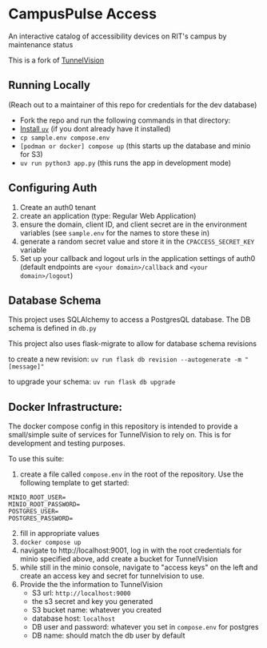 # CampusPulse Access
An interactive catalog of accessibility devices on RIT's campus by maintenance status

This is a fork of [TunnelVision](https://github.com/wilsonmcdade/tunnelvision)



## Running Locally
(Reach out to a maintainer of this repo for credentials for the dev database)


* Fork the repo and run the following commands in that directory:
* [Install `uv`](https://docs.astral.sh/uv/getting-started/installation/) (if you dont already have it installed)
* `cp sample.env compose.env`
* `[podman or docker] compose up` (this starts up the database and minio for S3)
* `uv run python3 app.py` (this runs the app in development mode)

## Configuring Auth

1. Create an auth0 tenant
2. create an application (type: Regular Web Application)
3. ensure the domain, client ID, and client secret are in the environment variables (see `sample.env` for the names to store these in)
4. generate a random secret value and store it in the `CPACCESS_SECRET_KEY` variable
5. Set up your callback and logout urls in the application settings of auth0 (default endpoints are `<your domain>/callback` and `<your domain>/logout`)



## Database Schema
This project uses SQLAlchemy to access a PostgresQL database. The DB schema is defined in `db.py`

This project also uses flask-migrate to allow for database schema revisions

to create a new revision:
`uv run flask db revision --autogenerate -m "[message]"`

to upgrade your schema:
`uv run flask db upgrade`

## Docker Infrastructure:
The docker compose config in this repository is intended to provide a small/simple suite of services for TunnelVision to rely on. This is for development and testing purposes.

To use this suite:

1. create a file called `compose.env` in the root of the repository. Use the following template to get started:

```
MINIO_ROOT_USER=
MINIO_ROOT_PASSWORD=
POSTGRES_USER=
POSTGRES_PASSWORD=
```
2. fill in appropriate values
3. `docker compose up`
4. navigate to http://localhost:9001, log in with the root credentials for minio specified above, add create a bucket for TunnelVision
5. while still in the minio console, navigate to "access keys" on the left and create an access key and secret for tunnelvision to use.
6. Provide the the information to TunnelVision
   - S3 url: `http://localhost:9000`
   - the s3 secret and key you generated
   - S3 bucket name: whatever you created
   - database host: `localhost`
   - DB user and password: whatever you set in `compose.env` for postgres
   - DB name: should match the db user by default

